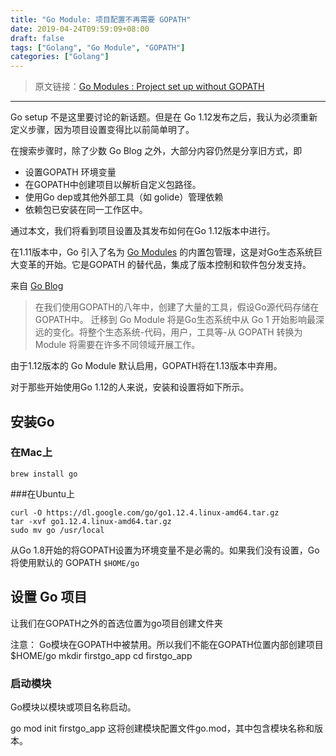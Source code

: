 ```yaml
---
title: "Go Module: 项目配置不再需要 GOPATH"
date: 2019-04-24T09:59:09+08:00
draft: false
tags: ["Golang", "Go Module", "GOPATH"]
categories: ["Golang"]
---
```


> 原文链接：[Go Modules : Project set up without GOPATH](https://blog.francium.tech/go-modules-go-project-set-up-without-gopath-1ae601a4e868)

---

Go setup 不是这里要讨论的新话题。但是在 Go 1.12发布之后，我认为必须重新定义步骤，因为项目设置变得比以前简单明了。

在搜索步骤时，除了少数 Go Blog 之外，大部分内容仍然是分享旧方式，即

* 设置GOPATH 环境变量
* 在GOPATH中创建项目以解析自定义包路径。
* 使用Go dep或其他外部工具（如 golide）管理依赖
* 依赖包已安装在同一工作区中。

通过本文，我们将看到项目设置及其发布如何在Go 1.12版本中进行。

在1.11版本中，Go 引入了名为 [Go Modules](https://github.com/golang/go/wiki/Modules) 的内置包管理，这是对Go生态系统巨大变革的开始。它是GOPATH 的替代品，集成了版本控制和软件包分发支持。

来自 [Go Blog](https://blog.golang.org/modules2019)

> 在我们使用GOPATH的八年中，创建了大量的工具，假设Go源代码存储在GOPATH中。
迁移到 Go Module 将是Go生态系统中从 Go 1 开始影响最深远的变化。将整个生态系统-代码，用户，工具等-从 GOPATH 转换为 Module 将需要在许多不同领域开展工作。

由于1.12版本的 Go Module 默认启用，GOPATH将在1.13版本中弃用。

对于那些开始使用Go 1.12的人来说，安装和设置将如下所示。

## 安装Go
### 在Mac上

```
brew install go
```

###在Ubuntu上

```
curl -O https://dl.google.com/go/go1.12.4.linux-amd64.tar.gz
tar -xvf go1.12.4.linux-amd64.tar.gz
sudo mv go /usr/local
```

从Go 1.8开始的将GOPATH设置为环境变量不是必需的。如果我们没有设置，Go 将使用默认的 GOPATH `$HOME/go`

## 设置 Go 项目

让我们在GOPATH之外的首选位置为go项目创建文件夹

注意： Go模块在GOPATH中被禁用。所以我们不能在GOPATH位置内部创建项目$HOME/go
mkdir firstgo_app
cd firstgo_app

### 启动模块

Go模块以模块或项目名称启动。

go mod init firstgo_app
这将创建模块配置文件go.mod，其中包含模块名称和版本。




